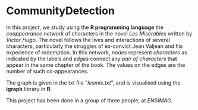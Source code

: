 # CommunityDetection
In this project, we  study using the **R programming language** the *coappearance network* of characters in the novel *Les Misérables* written by *Victor Hugo*. The novel follows the lives and interactions of several characters, particularly the struggles of ex-convict Jean Valjean and his experience of redemption. In this network, *nodes* represent *characters* as indicated by the labels and *edges* connect any *pair of characters* that appear in the same chapter of the book. The values on the edges are the number of such co-appearances.

The graph is given in the txt file "*lesmis.txt*", and is visualised using the **igraph** library in **R**.

This project has been done in a group of three people, at *ENSIMAG*.
